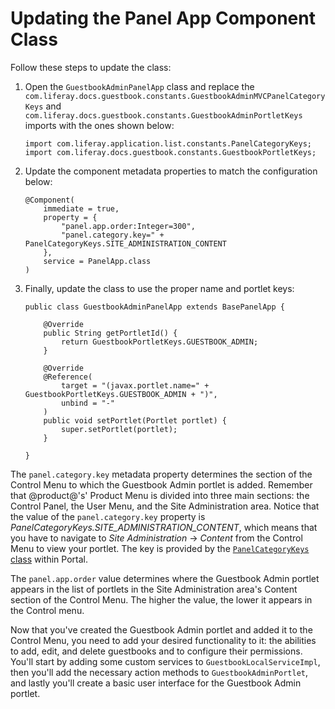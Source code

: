# Updating the Panel App Component Class [](id=updating-the-panel-app-component-class)

Follow these steps to update the class:

1.  Open the `GuestbookAdminPanelApp` class and replace the 
    `com.liferay.docs.guestbook.constants.GuestbookAdminMVCPanelCategoryKeys` 
    and `com.liferay.docs.guestbook.constants.GuestbookAdminPortletKeys` 
    imports with the ones shown below:

        import com.liferay.application.list.constants.PanelCategoryKeys;
        import com.liferay.docs.guestbook.constants.GuestbookPortletKeys;

2.  Update the component metadata properties to match the configuration below:

        @Component(
        	immediate = true,
        	property = {
        		"panel.app.order:Integer=300",
        		"panel.category.key=" + PanelCategoryKeys.SITE_ADMINISTRATION_CONTENT
        	},
        	service = PanelApp.class
        )

3.  Finally, update the class to use the proper name and portlet keys:

        public class GuestbookAdminPanelApp extends BasePanelApp {

        	@Override
        	public String getPortletId() {
        		return GuestbookPortletKeys.GUESTBOOK_ADMIN;
        	}

        	@Override
        	@Reference(
        		target = "(javax.portlet.name=" + GuestbookPortletKeys.GUESTBOOK_ADMIN + ")",
        		unbind = "-"
        	)
        	public void setPortlet(Portlet portlet) {
        		super.setPortlet(portlet);
        	}

        }

The `panel.category.key` metadata property determines the section of the
Control Menu to which the Guestbook Admin portlet is added. Remember that
@product@'s' Product Menu is divided into three main sections: the Control 
Panel, the User Menu, and the Site Administration area. Notice that the value 
of the `panel.category.key` property is 
*PanelCategoryKeys.SITE_ADMINISTRATION_CONTENT*, which means that you have to 
navigate to *Site Administration* &rarr; *Content* from the Control Menu to 
view your portlet. The key is provided by the [`PanelCategoryKeys` 
class](https://github.com/liferay/liferay-portal/blob/7.0.x/modules/apps/web-experience/application-list/application-list-api/src/main/java/com/liferay/application/list/constants/PanelCategoryKeys.java) within Portal.

The `panel.app.order` value determines where the Guestbook Admin portlet 
appears in the list of portlets in the Site Administration area's Content 
section of the Control Menu. The higher the value, the lower it appears in the 
Control menu.

Now that you've created the Guestbook Admin portlet and added it to the Control 
Menu, you need to add your desired functionality to it: the abilities to add, 
edit, and delete guestbooks and to configure their permissions. You'll start by 
adding some custom services to `GuestbookLocalServiceImpl`, then you'll add the 
necessary action methods to `GuestbookAdminPortlet`, and lastly you'll 
create a basic user interface for the Guestbook Admin portlet. 